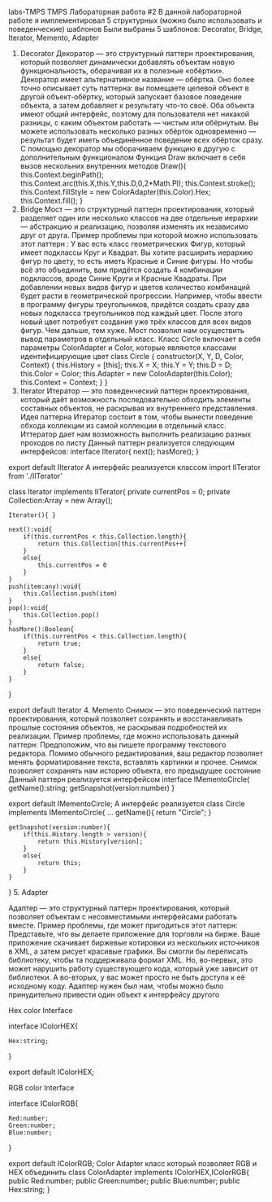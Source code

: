 labs-TMPS
TMPS Лабораторная работа #2
В данной лабораторной работе я имплементировал 5 структурных (можно было использовать и поведенческие) шаблонов
Были выбраны 5 шаблонов:  Decorator, Bridge, Iterator, Memento, Adapter
1. Decorator
Декоратор — это структурный паттерн проектирования, который позволяет динамически добавлять объектам новую функциональность, оборачивая их в полезные «обёртки». Декоратор имеет альтернативное название — обёртка. Оно более точно описывает суть паттерна: вы помещаете целевой объект в другой объект-обёртку, который запускает базовое поведение объекта, а затем добавляет к результату что-то своё.
Оба объекта имеют общий интерфейс, поэтому для пользователя нет никакой разницы, с каким объектом работать — чистым или обёрнутым. Вы можете использовать несколько разных обёрток одновременно — результат будет иметь объединённое поведение всех обёрток сразу.
С помощью декоратор мы оборачиваем функцию в другую с дополнительным функционалом
Функция Draw включает в себя вызов нескольних внутренних методов
Draw(){
        this.Context.beginPath();
        this.Context.arc(this.X,this.Y,this.D,0,2*Math.PI);
        this.Context.stroke();
        this.Context.fillStyle = new ColorAdapter(this.Color).Hex;
        this.Context.fill();
    }
2. Bridge
Мост — это структурный паттерн проектирования, который разделяет один или несколько классов на две отдельные иерархии — абстракцию и реализацию, позволяя изменять их независимо друг от друга.
Пример проблемы при которой можно использовать этот паттерн :
У вас есть класс геометрических Фигур, который имеет подклассы Круг и Квадрат. Вы хотите расширить иерархию фигур по цвету, то есть иметь Красные и Синие фигуры. Но чтобы всё это объединить, вам придётся создать 4 комбинации подклассов, вроде Синие Круги и Красные Квадраты.
При добавлении новых видов фигур и цветов количество комбинаций будет расти в геометрической прогрессии. Например, чтобы ввести в программу фигуры треугольников, придётся создать сразу два новых подкласса треугольников под каждый цвет. После этого новый цвет потребует создания уже трёх классов для всех видов фигур. Чем дальше, тем хуже.
Мост позволил нам осуществить вывод параметров в отдельный класс.
Класс Circle включает в себя параметры ColorAdapter и Color, которые являются классами идентифицирующие цвет
class Circle {
    constructor(X, Y, D, Color, Context) {
        this.History = [this];
        this.X = X;
        this.Y = Y;
        this.D = D;
        this.Color = Color;
        this.Adapter = new ColorAdapter(this.Color);
        this.Context = Context;
    }
}
3. Iterator
Итератор — это поведенческий паттерн проектирования, который даёт возможность последовательно обходить элементы составных объектов, не раскрывая их внутреннего представления.
Идея паттерна Итератор состоит в том, чтобы вынести поведение обхода коллекции из самой коллекции в отдельный класс.
Иттератор дает нам возможность выполнить реализацию разных проходов по листу
Данный паттерн реализуется следующим интерфейсов:
interface IIterator{
    next();
    hasMore();
}

export default IIterator
А интерфейс реализуется классом
import IITerator from './IITerator'

class Iterator implements IITerator{
    private currentPos = 0;
    private Collection:Array<any> = new Array();

    Iterator(){ }

    next():void{
        if(this.currentPos < this.Collection.length){
            return this.Collection[this.currentPos++]
        }
        else{
            this.currentPos = 0
        }
    }
    push(item:any):void{
        this.Collection.push(item)
    }
    pop():void{
        this.Collection.pop()
    }
    hasMore():Boolean{
        if(this.currentPos < this.Collection.length){
            return true;
        }
        else{
            return false;
        }
    }
}

export default Iterator
4. Memento
Снимок — это поведенческий паттерн проектирования, который позволяет сохранять и восстанавливать прошлые состояния объектов, не раскрывая подробностей их реализации. Пример проблемы, где можно использовать данный паттерн:
Предположим, что вы пишете программу текстового редактора. Помимо обычного редактирования, ваш редактор позволяет менять форматирование текста, вставлять картинки и прочее.
Снимок позволяет сохранять нам историю объекта, его предыдущее состояние
Данный паттерн реализуется интерфейсом
interface IMementoCircle{
    getName():string;
    getSnapshot(version:number)
}

export default IMementoCircle;
А интерфейс реализуется
class Circle implements IMementoCircle{
    ...
    getName(){
        return "Circle";
    }

    getSnapshot(version:number){
        if(this.History.length > version){
            return this.History[version];
        }
        else{
            return this;
        }
    }
}
5. Adapter


Адаптер — это структурный паттерн проектирования, который позволяет объектам с несовместимыми интерфейсами работать вместе.
Пример проблемы, где может пригодиться этот паттерн:
Представьте, что вы делаете приложение для торговли на бирже. Ваше приложение скачивает биржевые котировки из нескольких источников в XML, а затем рисует красивые графики.
Вы смогли бы переписать библиотеку, чтобы та поддерживала формат XML. Но, во-первых, это может нарушить работу существующего кода, который уже зависит от библиотеки. А во-вторых, у вас может просто не быть доступа к её исходному коду.
Адаптер нужен был нам, чтобы можно было принудительно привести один объект к интерфейсу другого


Hex color Interface

interface IColorHEX{

    Hex:string;
}

export default IColorHEX;

RGB color Interface

interface IColorRGB{

    Red:number;
    Green:number;
    Blue:number;
}



export default IColorRGB;
Color Adapter класс который позволяет RGB и HEX объединить
class ColorAdapter implements IColorHEX,IColorRGB{
    public Red:number;
    public Green:number;
    public Blue:number;
    public Hex:string;
}

